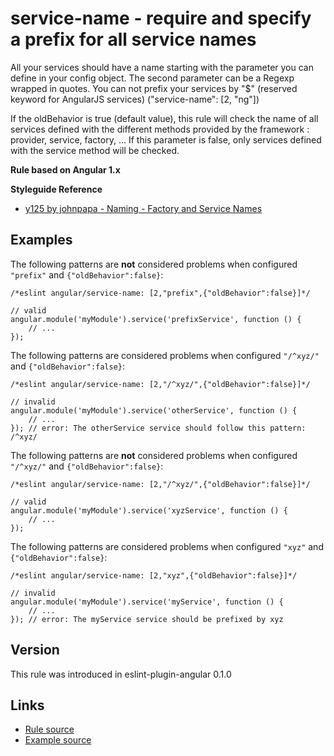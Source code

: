 <!-- WARNING: Generated documentation. Edit docs and examples in the rule and examples file ('rules/service-name.js', 'examples/service-name.js'). -->

# service-name - require and specify a prefix for all service names

All your services should have a name starting with the parameter you can define in your config object.
The second parameter can be a Regexp wrapped in quotes.
You can not prefix your services by "$" (reserved keyword for AngularJS services) ("service-name":  [2, "ng"])

If the oldBehavior is true (default value), this rule will check the name of all services defined with the different methods
provided by the framework : provider, service, factory, ... If this parameter is false, only services defined with the
service method will be checked.

**Rule based on Angular 1.x**

**Styleguide Reference**

* [y125 by johnpapa - Naming - Factory and Service Names](https://github.com/johnpapa/angular-styleguide/blob/master/a1/README.md#style-y125)

## Examples

The following patterns are **not** considered problems when configured `"prefix"` and `{"oldBehavior":false}`:

    /*eslint angular/service-name: [2,"prefix",{"oldBehavior":false}]*/

    // valid
    angular.module('myModule').service('prefixService', function () {
        // ...
    });

The following patterns are considered problems when configured `"/^xyz/"` and `{"oldBehavior":false}`:

    /*eslint angular/service-name: [2,"/^xyz/",{"oldBehavior":false}]*/

    // invalid
    angular.module('myModule').service('otherService', function () {
        // ...
    }); // error: The otherService service should follow this pattern: /^xyz/

The following patterns are **not** considered problems when configured `"/^xyz/"` and `{"oldBehavior":false}`:

    /*eslint angular/service-name: [2,"/^xyz/",{"oldBehavior":false}]*/

    // valid
    angular.module('myModule').service('xyzService', function () {
        // ...
    });

The following patterns are considered problems when configured `"xyz"` and `{"oldBehavior":false}`:

    /*eslint angular/service-name: [2,"xyz",{"oldBehavior":false}]*/

    // invalid
    angular.module('myModule').service('myService', function () {
        // ...
    }); // error: The myService service should be prefixed by xyz

## Version

This rule was introduced in eslint-plugin-angular 0.1.0

## Links

* [Rule source](../rules/service-name.js)
* [Example source](../examples/service-name.js)
